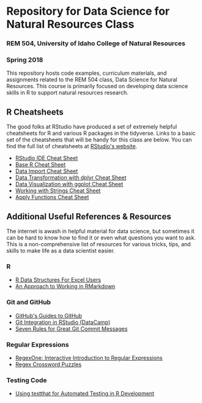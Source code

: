# Repository for Data Science for Natural Resources Class
### REM 504, University of Idaho College of Natural Resources
### Spring 2018

This repository hosts code examples, curriculum materials, and assignments related to the REM 504 class, Data Science for Natural Resources. This course is primarily focused on developing data science skills in R to support natural resources research.


## R Cheatsheets
The good folks at RStudio have produced a set of extremely helpful cheatsheets for R and various R packages in the tidyverse. Links to a basic set of the cheatsheets that will be handy for this class are below. You can find the full list of cheatsheets at [RStudio's website](https://www.rstudio.com/resources/cheatsheets/).
* [RStudio IDE Cheat Sheet](https://github.com/rstudio/cheatsheets/raw/master/rstudio-ide.pdf)
* [Base R Cheat Sheet](http://github.com/rstudio/cheatsheets/raw/master/base-r.pdf)
* [Data Import Cheat Sheet](https://github.com/rstudio/cheatsheets/raw/master/data-import.pdf)
* [Data Transformation with dplyr Cheat Sheet](https://github.com/rstudio/cheatsheets/raw/master/data-transformation.pdf)
* [Data Visualization with ggplot Cheat Sheet](https://github.com/rstudio/cheatsheets/raw/master/data-visualization-2.1.pdf)
* [Working with Strings Cheat Sheet](https://github.com/rstudio/cheatsheets/raw/master/strings.pdf)
* [Apply Functions Cheat Sheet](https://github.com/rstudio/cheatsheets/raw/master/purrr.pdf)


## Additional Useful References & Resources
The internet is awash in helpful material for data science, but sometimes it can be hard to know how to find it or even what questions you want to ask. This is a non-comprehensive list of resources for various tricks, tips, and skills to make life as a data scientist easier.
### R
* [R Data Structures For Excel Users](http://rex-analytics.com/r-for-excel-users/)
* [An Approach to Working in RMarkdown](http://thestudyofthehousehold.com/post/how-i-use-rmarkdown/)
### Git and GitHub
* [GitHub's Guides to GitHub](https://guides.github.com/)
* [Git Integration in RStudio (DataCamp)](https://www.datacamp.com/courses/working-with-the-rstudio-ide-part-2)
* [Seven Rules for Great Git Commit Messages](https://chris.beams.io/posts/git-commit/)
### Regular Expressions
* [RegexOne: Interactive Introduction to Regular Expressions](https://regexone.com/)
* [Regex Crossword Puzzles](https://regexcrossword.com/)
### Testing Code
* [Using testthat for Automated Testing in R Development](http://r-pkgs.had.co.nz/tests.html)
